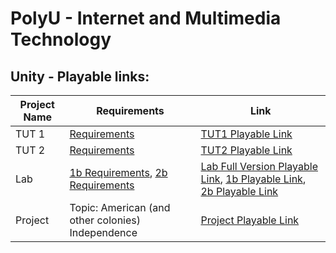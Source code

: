 # PolyU - Internet and Multimedia Technology

## Unity - Playable links:

| Project Name | Requirements | Link |
|--------------|--------------|------|
| TUT 1    | <a href="./../3360/tut1.pdf" target="_blank">Requirements</a> | [TUT1 Playable Link](https://polyu-school-projects.github.io/EIE3360_TUT1_WebPlayable/) |
| TUT 2    | <a href="./../3360/tut2.pdf" target="_blank">Requirements</a> | [TUT2 Playable Link](https://polyu-school-projects.github.io/EIE3360_TUT2_WebPlayable/) |
| Lab    |<a href="./../3360/lab1b.pdf" target="_blank">1b Requirements</a>,  <a href="./../3360/lab2b.pdf" target="_blank">2b Requirements</a>|[Lab Full Version Playable Link](https://polyu-school-projects.github.io/EIE3360_Lab_WebPlayable_FullVersion/), [1b Playable Link](https://polyu-school-projects.github.io/EIE3360_Lab1b_WebPlayable/), [2b Playable Link](https://polyu-school-projects.github.io/EIE3360_Lab2b_WebPlayable/)|
|Project   |Topic: American (and other colonies) Independence     |[Project Playable Link]()



